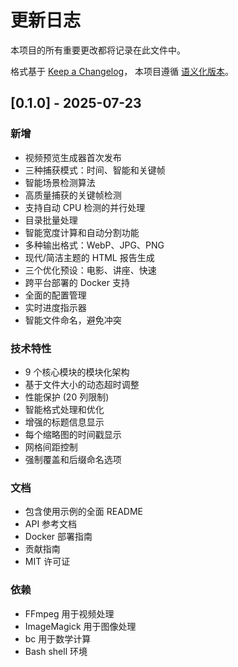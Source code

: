 # 更新日志

本项目的所有重要更改都将记录在此文件中。

格式基于 [Keep a Changelog](https://keepachangelog.com/en/1.0.0/)，
本项目遵循 [语义化版本](https://semver.org/spec/v2.0.0.html)。

## [0.1.0] - 2025-07-23

### 新增
- 视频预览生成器首次发布
- 三种捕获模式：时间、智能和关键帧
- 智能场景检测算法
- 高质量捕获的关键帧检测
- 支持自动 CPU 检测的并行处理
- 目录批量处理
- 智能宽度计算和自动分割功能
- 多种输出格式：WebP、JPG、PNG
- 现代/简洁主题的 HTML 报告生成
- 三个优化预设：电影、讲座、快速
- 跨平台部署的 Docker 支持
- 全面的配置管理
- 实时进度指示器
- 智能文件命名，避免冲突

### 技术特性
- 9 个核心模块的模块化架构
- 基于文件大小的动态超时调整
- 性能保护 (20 列限制)
- 智能格式处理和优化
- 增强的标题信息显示
- 每个缩略图的时间戳显示
- 网格间距控制
- 强制覆盖和后缀命名选项

### 文档
- 包含使用示例的全面 README
- API 参考文档
- Docker 部署指南
- 贡献指南
- MIT 许可证

### 依赖
- FFmpeg 用于视频处理
- ImageMagick 用于图像处理
- bc 用于数学计算
- Bash shell 环境
